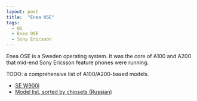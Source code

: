 ```yaml
---
layout: post
title:  "Enea OSE"
tags:
  - OS
  - Enea OSE
  - Sony Ericsson
---
```

Enea OSE is a Sweden operating system. It was the core of A100 and A200 that mid-end Sony Ericsson feature phones were running.

TODO: a comprehensive list of A100/A200-based models.

* [SE W900i](https://web.archive.org/web/20080603021821/mobile.sdsc.edu/devices.html#cellsonyericsson)
* [Model list, sorted by chipsets (Russian)](https://mobilefree.justdanpo.ru/newbb_plus/viewtopic.php?topic_id=1871)
